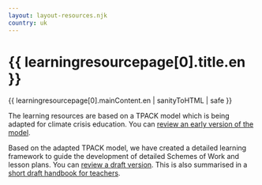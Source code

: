 ```yaml
---
layout: layout-resources.njk
country: uk
---
```

<h1>{{ learningresourcepage[0].title.en }}</h1>

{{ learningresourcepage[0].mainContent.en | sanityToHTML | safe }}

<p>The learning resources are based on a TPACK model which is being adapted for climate crisis education. You can <a href="/documents/IO2 - pedagogical framework.pdf">review an early version of the model</a>.</p><p>Based on the adapted TPACK model, we have created a detailed learning framework to guide the development of detailed Schemes of Work and lesson plans. You can <a href="/documents/IO4 - generic learning framework.pdf">review a draft version</a>. This is also summarised in a <a href="/documents/uk/IO4 - handbook for UK teachers.pdf">short draft handbook for teachers</a>.</p>